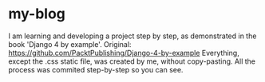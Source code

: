 # my-blog
I am learning and developing a project step by step, as demonstrated in the book 'Django 4 by example'. Original:  https://github.com/PacktPublishing/Django-4-by-example
Everything, except the .css static file, was created by me, without copy-pasting.
All the process was commited step-by-step so you can see.